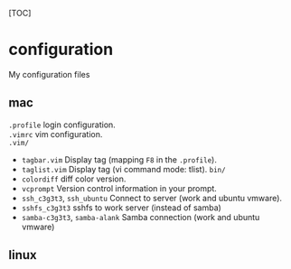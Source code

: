 [TOC]

configuration
=============

My configuration files


mac
---
`.profile` login configuration.  
`.vimrc` vim configuration.  
`.vim/`  
* `tagbar.vim` Display tag (mapping `F8` in the `.profile`).
* `taglist.vim` Display tag (vi command mode: tlist).
`bin/`  
* `colordiff` diff color version.
* `vcprompt` Version control information in your prompt.
* `ssh_c3g3t3`, `ssh_ubuntu` Connect to server (work and ubuntu vmware).
* `sshfs_c3g3t3` sshfs to work server (instead of samba)
* `samba-c3g3t3`, `samba-alank` Samba connection (work and ubuntu vmware)


linux
----
